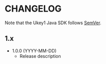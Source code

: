 # CHANGELOG

Note that the Ukey1 Java SDK follows [SemVer](http://semver.org/).


## 1.x

- 1.0.0 (YYYY-MM-DD)
  - Release description
